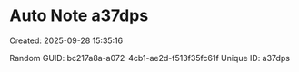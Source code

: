 ﻿# Auto Note a37dps
Created: 2025-09-28 15:35:16

Random GUID: bc217a8a-a072-4cb1-ae2d-f513f35fc61f
Unique ID: a37dps
